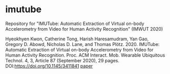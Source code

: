 # imutube
Repository for "IMUTube: Automatic Extraction of Virtual on-body Accelerometry from Video for Human Activity Recognition" (IMWUT 2020)

Hyeokhyen Kwon, Catherine Tong, Harish Haresamudram, Yan Gao, Gregory D. Abowd, Nicholas D. Lane, and Thomas Plötz. 2020. IMUTube: Automatic Extraction of Virtual on-body Accelerometry from Video for Human Activity Recognition. Proc. ACM Interact. Mob. Wearable Ubiquitous Technol. 4, 3, Article 87 (September 2020), 29 pages. DOI:https://doi.org/10.1145/3411841
[paper](https://dl.acm.org/doi/10.1145/3411841) 
